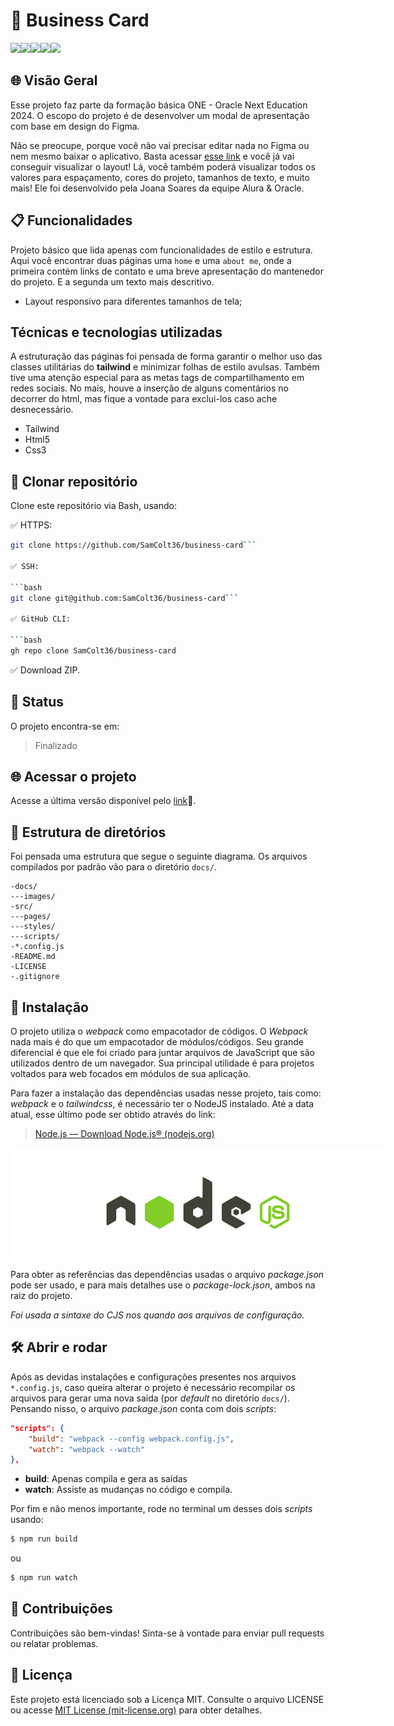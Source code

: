 
# 🚀 Business Card
![](https://img.shields.io/badge/JavaScript-F7DF1E?style=for-the-badge&logo=javascript&logoColor=black)![](https://img.shields.io/badge/HTML5-E34F26?style=for-the-badge&logo=html5&logoColor=white)![](https://img.shields.io/badge/CSS3-1572B6?style=for-the-badge&logo=css3&logoColor=white)![](https://img.shields.io/badge/Tailwind_CSS-38B2AC?style=for-the-badge&logo=tailwind-css&logoColor=white)![](https://img.shields.io/badge/Visual_Studio-5C2D91?style=for-the-badge&logo=visual%20studio&logoColor=white)

## 🌐 Visão Geral
Esse projeto faz parte da formação básica ONE - Oracle Next Education 2024. O escopo do projeto é de desenvolver um modal de apresentação com base em design do Figma.

Não se preocupe, porque você não vai precisar editar nada no Figma ou nem mesmo baixar o aplicativo. Basta acessar [esse link](https://www.figma.com/file/NrzJacC887svMVfF9oC2jM/Portfolio-Projeto-2?node-id=8%3A2&mode=dev) e você já vai conseguir visualizar o layout! Lá, você também poderá visualizar todos os valores para espaçamento, cores do projeto, tamanhos de texto, e muito mais! Ele foi desenvolvido pela Joana Soares da equipe Alura & Oracle.

## 📋 Funcionalidades
Projeto básico que lida apenas com funcionalidades de estilo e estrutura. Aqui você encontrar duas páginas uma `home` e uma `about me`, onde a primeira contém links de contato e uma breve apresentação do mantenedor do projeto. E a segunda um texto mais descritivo.

- Layout responsivo para diferentes tamanhos de tela;

##  Técnicas e tecnologias utilizadas
A estruturação das páginas foi pensada de forma garantir o melhor uso das classes utilitárias do **tailwind** e minimizar folhas de estilo avulsas. Também tive uma atenção especial para as metas tags de compartilhamento em redes sociais. No mais, houve a inserção de alguns comentários no decorrer do html, mas fique a vontade para exclui-los caso ache desnecessário.

- Tailwind
- Html5
- Css3

## 📁 Clonar repositório

Clone este repositório via Bash, usando:

✅ HTTPS:

```bash
git clone https://github.com/SamColt36/business-card```

✅ SSH:

```bash
git clone git@github.com:SamColt36/business-card```

✅ GitHub CLI:

```bash
gh repo clone SamColt36/business-card
```

✅ Download ZIP.

## 📶 Status

O projeto encontra-se em:

> Finalizado

## 🌐 Acessar o projeto

Acesse a última versão disponível pelo [link](https://business-card-nu-seven.vercel.app/)🔗.

## 📂 Estrutura de diretórios

Foi pensada uma estrutura que segue o seguinte diagrama. Os arquivos compilados por padrão vão para o diretório `docs/`.

    -docs/
    ---images/
    -src/
    ---pages/
    ---styles/
    ---scripts/
    -*.config.js
    -README.md
    -LICENSE
    -.gitignore

## 🔧 Instalação

O projeto utiliza o _webpack_ como empacotador de códigos. O _Webpack_ nada mais é do que um empacotador de módulos/códigos. Seu grande diferencial é que ele foi criado para juntar arquivos de JavaScript que são utilizados dentro de um navegador. Sua principal utilidade é para projetos voltados para web focados em módulos de sua aplicação.

Para fazer a instalação das dependências usadas nesse projeto, tais como: _webpack_ e o _tailwindcss_, é necessário ter o NodeJS instalado. Até a data atual, esse último pode ser obtido através do link:

> [Node.js — Download Node.js® (nodejs.org)](https://nodejs.org/en/download)

<img title="a Node" alt="Banner NodeJs" src="./docs/images/node-banner.png"
style="max-width: 600px">

Para obter as referências das dependências usadas o arquivo _package.json_ pode ser usado, e para mais detalhes use o _package-lock.json_, ambos na raiz do projeto.

_Foi usada a sintaxe do CJS nos quando aos arquivos de configuração._

## 🛠️ Abrir e rodar

Após as devidas instalações e configurações presentes nos arquivos `*.config.js`, caso queira alterar o projeto é necessário recompilar os arquivos para gerar uma nova saída (por _default_ no diretório `docs/`). Pensando nisso, o arquivo _package.json_ conta com dois _scripts_:

```json
"scripts": {
	"build": "webpack --config webpack.config.js",
	"watch": "webpack --watch"
},
```

- **build**: Apenas compila e gera as saídas
- **watch**: Assiste as mudanças no código e compila.

Por fim e não menos importante, rode no terminal um desses dois _scripts_ usando:

```bash
$ npm run build
```

ou

```bash
$ npm run watch
```

## 👥 Contribuições

Contribuições são bem-vindas! Sinta-se à vontade para enviar pull requests ou relatar problemas.

## 📄 Licença

Este projeto está licenciado sob a Licença MIT. Consulte o arquivo LICENSE ou acesse [MIT License (mit-license.org)](https://mit-license.org/) para obter detalhes.

